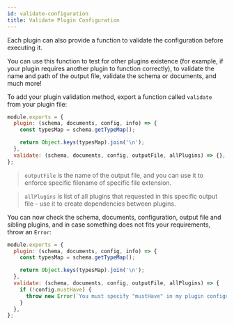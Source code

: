 ```yaml
---
id: validate-configuration
title: Validate Plugin Configuration
---
```


Each plugin can also provide a function to validate the configuration before executing it.

You can use this function to test for other plugins existence (for example, if your plugin requires another plugin to function correctly), to validate the name and path of the output file, validate the schema or documents, and much more!

To add your plugin validation method, export a function called `validate` from your plugin file:

```js
module.exports = {
  plugin: (schema, documents, config, info) => {
    const typesMap = schema.getTypeMap();

    return Object.keys(typesMap).join('\n');
  },
  validate: (schema, documents, config, outputFile, allPlugins) => {},
};
```

> `outputFile` is the name of the output file, and you can use it to enforce specific filename of specific file extension.

> `allPlugins` is list of all plugins that requested in this specific output file - use it to create dependencies between plugins.

You can now check the schema, documents, configuration, output file and sibling plugins, and in case something does not fits your requirements, throw an `Error`:

```js
module.exports = {
  plugin: (schema, documents, config, info) => {
    const typesMap = schema.getTypeMap();

    return Object.keys(typesMap).join('\n');
  },
  validate: (schema, documents, config, outputFile, allPlugins) => {
    if (!config.mustHave) {
      throw new Error(`You must specify "mustHave" in my plugin configuration!`);
    }
  },
};
```
